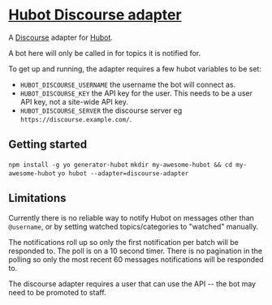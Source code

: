 # [Hubot Discourse adapter](https://www.npmjs.com/package/hubot-discourse-adapter)

A [Discourse](http://www.discourse.org/) adapter for [Hubot](https://hubot.github.com/).

A bot here will only be called in for topics it is notified for.

To get up and running, the adapter requires a few hubot variables to be set:
* `HUBOT_DISCOURSE_USERNAME` the username the bot will connect as.
* `HUBOT_DISCOURSE_KEY` the API key for the user. This needs to be a user API key, not a site-wide API key.
* `HUBOT_DISCOURSE_SERVER` the discourse server eg `https://discourse.example.com/`.

## Getting started

`npm install -g yo generator-hubot`
`mkdir my-awesome-hubot && cd my-awesome-hubot`
`yo hubot --adapter=discourse-adapter`

## Limitations

Currently there is no reliable way to notify Hubot on messages other than `@username`, or by setting watched topics/categories to "watched" manually.

The notifications roll up so only the first notification per batch will be responded to. The poll is on a 10 second timer. There is no pagination in the polling so only the most recent 60 messages notifications will be responded to.

The discourse adapter requires a user that can use the API -- the bot may need to be promoted to staff.

